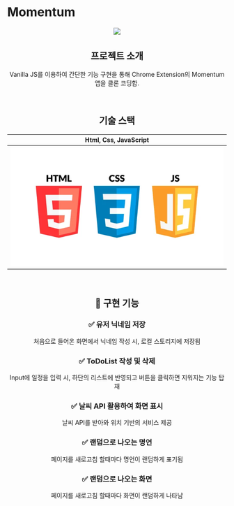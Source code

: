# Momentum

<center><img src ="/img/momentum.png"</center>


## 프로젝트 소개

<p align="center">
Vanilla JS를 이용하여 간단한 기능 구현을 통해 Chrome Extension의 Momentum 앱을 클론 코딩함.
</p>


<br>

## 기술 스택
| Html, Css, JavaScript | 
| :--------: | 
|   ![skillstack](/img/skillstack.png)|  
<br>

## 🚀 구현 기능

### ✅ 유저 닉네임 저장
처음으로 들어온 화면에서 닉네임 작성 시, 로컬 스토리지에 저장됨
### ✅ ToDoList 작성 및 삭제
Input에 일정을 입력 시, 하단의 리스트에 반영되고 버튼을 클릭하면 지워지는 기능 탑재
### ✅ 날씨 API 활용하여 화면 표시
날씨 API를 받아와 위치 기반의 서비스 제공
### ✅ 랜덤으로 나오는 명언
페이지를 새로고침 할때마다 명언이 랜덤하게 표기됨
### ✅ 랜덤으로 나오는 화면
페이지를 새로고침 할때마다 화면이 랜덤하게 나타남
<br>



<!-- Stack Icon Refernces -->


